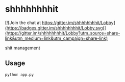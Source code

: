 # shhhhhhhhit

[![Join the chat at https://gitter.im/shhhhhhhhit/Lobby](https://badges.gitter.im/shhhhhhhhit/Lobby.svg)](https://gitter.im/shhhhhhhhit/Lobby?utm_source=share-link&utm_medium=link&utm_campaign=share-link)

shit management

## Usage

```python
python app.py
```
